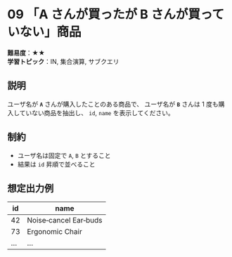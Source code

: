 # 09 「A さんが買ったが B さんが買っていない」商品

**難易度**：★★  
**学習トピック**：IN, 集合演算, サブクエリ

## 説明
ユーザ名が **`A`** さんが購入したことのある商品で、
ユーザ名が **`B`** さんは 1 度も購入していない商品を抽出し、
`id`, `name` を表示してください。

## 制約
* ユーザ名は固定で `A`, `B` とすること
* 結果は `id` 昇順で並べること

## 想定出力例

| id | name              |
|----|-------------------|
| 42 | Noise‑cancel Ear‑buds |
| 73 | Ergonomic Chair   |
| …  | …                |
